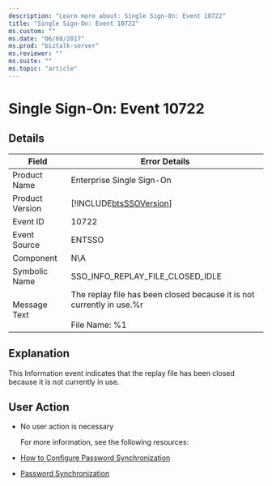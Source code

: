 ```yaml
---
description: "Learn more about: Single Sign-On: Event 10722"
title: "Single Sign-On: Event 10722"
ms.custom: ""
ms.date: "06/08/2017"
ms.prod: "biztalk-server"
ms.reviewer: ""
ms.suite: ""
ms.topic: "article"
---
```

# Single Sign-On: Event 10722
## Details  

| Field | Error Details |
|-----------------|-------------------------------------------------------------------------------------------------|
|  Product Name   |                                    Enterprise Single Sign-On                                    |
| Product Version |                   [!INCLUDE[btsSSOVersion](../includes/btsssoversion-md.md)]                    |
|    Event ID     |                                              10722                                              |
|  Event Source   |                                             ENTSSO                                              |
|    Component    |                                               N\A                                               |
|  Symbolic Name  |                                SSO_INFO_REPLAY_FILE_CLOSED_IDLE                                 |
|  Message Text   | The replay file has been closed because it is not currently in use.%r<br /><br /> File Name: %1 |

## Explanation  
 This Information event indicates that the replay file has been closed because it is not currently in use.  

## User Action  

- No user action is necessary  

  For more information, see the following resources:  

- [How to Configure Password Synchronization](../core/how-to-configure-password-synchronization.md)  

- [Password Synchronization](../core/password-synchronization2.md)
